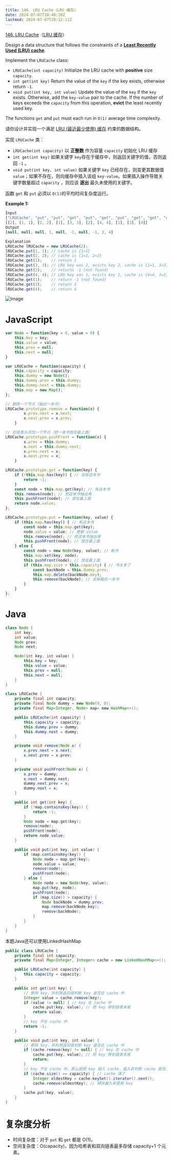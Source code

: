 ```yaml
---
title: 146. LRU Cache（LRU 缓存）
date: 2024-07-07T18:40:10Z
lastmod: 2024-07-07T20:12:11Z
---
```


[146. LRU Cache](https://leetcode.com/problems/lru-cache/)（[LRU 缓存](https://leetcode.cn/problems/lru-cache/)）

Design a data structure that follows the constraints of a **[Least Recently Used (LRU) cache](https://en.wikipedia.org/wiki/Cache_replacement_policies#LRU)**.

Implement the `LRUCache`​ class:

* ​`LRUCache(int capacity)`​ Initialize the LRU cache with **positive** size `capacity`​.
* ​`int get(int key)`​ Return the value of the `key`​ if the key exists, otherwise return `-1`​.
* ​`void put(int key, int value)`​ Update the value of the `key`​ if the `key`​ exists. Otherwise, add the `key-value`​ pair to the cache. If the number of keys exceeds the `capacity`​ from this operation, **evict** the least recently used key.

The functions `get`​ and `put`​ must each run in `O(1)`​ average time complexity.

请你设计并实现一个满足  [LRU (最近最少使用) 缓存](https://baike.baidu.com/item/LRU) 约束的数据结构。

实现 `LRUCache`​ 类：

* ​`LRUCache(int capacity)`​ 以 **正整数** 作为容量 `capacity`​ 初始化 LRU 缓存
* ​`int get(int key)`​ 如果关键字 `key`​ 存在于缓存中，则返回关键字的值，否则返回 `-1`​ 。
* ​`void put(int key, int value)`​ 如果关键字 `key`​ 已经存在，则变更其数据值 `value`​ ；如果不存在，则向缓存中插入该组 `key-value`​ 。如果插入操作导致关键字数量超过 `capacity`​ ，则应该 **逐出** 最久未使用的关键字。

函数 `get`​ 和 `put`​ 必须以 `O(1)`​ 的平均时间复杂度运行。

**Example 1:**

```javascript
Input
["LRUCache", "put", "put", "get", "put", "get", "put", "get", "get", "get"]
[[2], [1, 1], [2, 2], [1], [3, 3], [2], [4, 4], [1], [3], [4]]
Output
[null, null, null, 1, null, -1, null, -1, 3, 4]

Explanation
LRUCache lRUCache = new LRUCache(2);
lRUCache.put(1, 1); // cache is {1=1}
lRUCache.put(2, 2); // cache is {1=1, 2=2}
lRUCache.get(1);    // return 1
lRUCache.put(3, 3); // LRU key was 2, evicts key 2, cache is {1=1, 3=3}
lRUCache.get(2);    // returns -1 (not found)
lRUCache.put(4, 4); // LRU key was 1, evicts key 1, cache is {4=4, 3=3}
lRUCache.get(1);    // return -1 (not found)
lRUCache.get(3);    // return 3
lRUCache.get(4);    // return 4
```

​![image](assets/image-20240707194416-o42xf2n.png)​

# JavaScript

```javascript
var Node = function(key = 0, value = 0) {
    this.key = key;
    this.value = value;
    this.prev = null;
    this.next = null;
}

var LRUCache = function(capacity) {
    this.capacity = capacity;
    this.dummy = new Node();
    this.dummy.prev = this.dummy;
    this.dummy.next = this.dummy;
    this.map = new Map();
};

// 删除一个节点（抽出一本书）
LRUCache.prototype.remove = function(x) {
        x.prev.next = x.next;
        x.next.prev = x.prev;
    }

// 在链表头添加一个节点（把一本书放在最上面）
LRUCache.prototype.pushFront = function(x) {
        x.prev = this.dummy;
        x.next = this.dummy.next;
        x.prev.next = x;
        x.next.prev = x;
    }

LRUCache.prototype.get = function(key) {
    if (!this.map.has(key)) { // 没有这本书
        return -1;
    }
    const node = this.map.get(key); // 有这本书
    this.remove(node); // 把这本书抽出来
    this.pushFront(node); // 放在最上面
    return node.value;
};

LRUCache.prototype.put = function(key, value) {
    if (this.map.has(key)) { // 有这本书
        const node = this.map.get(key);
        node.value = value; // 更新 value
        this.remove(node); // 把这本书抽出来
        this.pushFront(node); // 放在最上面
    } else {
        const node = new Node(key, value); // 新书
        this.map.set(key, node);
        this.pushFront(node); // 放在最上面
        if (this.map.size > this.capacity) { // 书太多了
            const backNode = this.dummy.prev;
            this.map.delete(backNode.key);
            this.remove(backNode); // 去掉最后一本书
        }
    }
};

```

# Java

```java
class Node {
    int key;
    int value;
    Node prev;
    Node next;

    Node(int key, int value) {
        this.key = key;
        this.value = value;
        this.prev = null;
        this.next = null;
    }
}

class LRUCache {
    private final int capacity;
    private final Node dummy = new Node(0, 0);
  	private final Map<Integer, Node> map= new HashMap<>();

    public LRUCache(int capacity) {
        this.capacity = capacity;
        this.dummy.prev = dummy;
        this.dummy.next = dummy;
    }

    private void remove(Node x) {
        x.prev.next = x.next;
        x.next.prev = x.prev;
    }

    private void pushFront(Node x) {
        x.prev = dummy;
        x.next = dummy.next;
        dummy.next.prev = x;
        dummy.next = x;
    }

    public int get(int key) {
        if (!map.containsKey(key)) {
            return -1;
        }
        Node node = map.get(key);
        remove(node);
        pushFront(node);
        return node.value;
    }

    public void put(int key, int value) {
        if (map.containsKey(key)) {
            Node node = map.get(key);
            node.value = value;
            remove(node);
            pushFront(node);
        } else {
            Node node = new Node(key, value);
            map.put(key, node);
            pushFront(node);
            if (map.size() > capacity) {
                Node backNode = dummy.prev;
                map.remove(backNode.key);
                remove(backNode);
            }
        }
    }
}
```

本题Java还可以使用LinkedHashMap

```java
public class LRUCache {
    private final int capacity;
    private final Map<Integer, Integer> cache = new LinkedHashMap<>(); // 自带双向链表

    public LRUCache(int capacity) {
        this.capacity = capacity;
    }

    public int get(int key) {
        // 删除 key，并利用返回值判断 key 是否在 cache 中
        Integer value = cache.remove(key);
        if (value != null) { // key 在 cache 中
            cache.put(key, value); // 把 key 移到链表末尾
            return value;
        }
        // key 不在 cache 中
        return -1;
    }

    public void put(int key, int value) {
        // 删除 key，并利用返回值判断 key 是否在 cache 中
        if (cache.remove(key) != null) { // key 在 cache 中
            cache.put(key, value); // 把 key 移到链表末尾
            return;
        }
        // key 不在 cache 中，那么就把 key 插入 cache，插入前判断 cache 是否满了
        if (cache.size() == capacity) { // cache 满了
            Integer oldestKey = cache.keySet().iterator().next();
            cache.remove(oldestKey); // 移除最久未使用 key
        }
        cache.put(key, value);
    }
}
```

# 复杂度分析

* 时间复杂度：对于 `put`​ 和 `get`​ 都是 O(1)。
* 空间复杂度：O(capacity)，因为哈希表和双向链表最多存储 capacity+1 个元素。

‍

